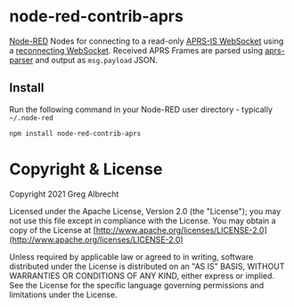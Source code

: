 node-red-contrib-aprs
======================

[Node-RED](https://www.nodered.org) Nodes for connecting to a read-only 
[APRS-IS WebSocket](http://www.aprs-is.net/Connecting.aspx) using a 
[reconnecting WebSocket](https://github.com/pladaria/reconnecting-websocket). 
Received APRS Frames are parsed using [aprs-parser](https://github.com/adriann0/npm-aprs-parser) 
and output as `msg.payload` JSON.

Install
-------

Run the following command in your Node-RED user directory - typically `~/.node-red`

```bash
npm install node-red-contrib-aprs
```

# Copyright & License

Copyright 2021 Greg Albrecht

Licensed under the Apache License, Version 2.0 (the "License");
you may not use this file except in compliance with the License.
You may obtain a copy of the License at [http://www.apache.org/licenses/LICENSE-2.0](http://www.apache.org/licenses/LICENSE-2.0)

Unless required by applicable law or agreed to in writing, software
distributed under the License is distributed on an "AS IS" BASIS,
WITHOUT WARRANTIES OR CONDITIONS OF ANY KIND, either express or implied.
See the License for the specific language governing permissions and
limitations under the License.
